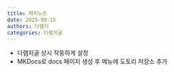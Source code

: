 ```yaml
---
title: 패치노트
date: 2025-09-15
authors: 다램지
categories: 다램지굴
---
```

- 다램지굴 상시 작동하게 설정
- MKDocs로 docs 페이지 생성 후 메뉴에 도토리 저장소 추가